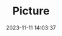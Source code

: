 ---
weight: 1
images:
- /images/edited/64.jpeg
title: Picture
date: 2023-11-11 14:03:37
tags:
- luminar
- work
---